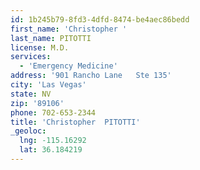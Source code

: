 ```yaml
---
id: 1b245b79-8fd3-4dfd-8474-be4aec86bedd
first_name: 'Christopher '
last_name: PITOTTI
license: M.D.
services:
  - 'Emergency Medicine'
address: '901 Rancho Lane   Ste 135'
city: 'Las Vegas'
state: NV
zip: '89106'
phone: 702-653-2344
title: 'Christopher  PITOTTI'
_geoloc:
  lng: -115.16292
  lat: 36.184219
---
```

